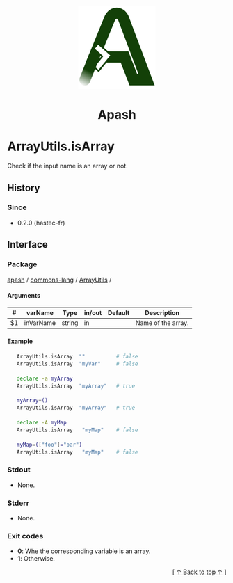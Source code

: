
<div align='center' id='apash-top'>
  <a href='https://github.com/hastec-fr/apash'>
    <img alt='apash-logo' src='../../../../../../assets/apash-logo.svg'/>
  </a>

  # Apash
</div>


# ArrayUtils.isArray
Check if the input name is an array or not.

## History
### Since
  * 0.2.0 (hastec-fr)

## Interface
### Package
<!-- apash.packageBegin -->
[apash](../../../apash.md) / [commons-lang](../../commons-lang.md) / [ArrayUtils](../ArrayUtils.md) / 
<!-- apash.packageEnd -->

#### Arguments
 | #      | varName        | Type          | in/out   | Default    | Description                          |
 |--------|----------------|---------------|----------|------------|--------------------------------------|
 | $1     | inVarName      | string        | in       |            | Name of the array.                   |
 
#### Example
 ```bash
    ArrayUtils.isArray  ""          # false
    ArrayUtils.isArray  "myVar"     # false

    declare -a myArray
    ArrayUtils.isArray  "myArray"   # true
   
    myArray=()
    ArrayUtils.isArray  "myArray"   # true

    declare -A myMap
    ArrayUtils.isArray   "myMap"    # false

    myMap=(["foo"]="bar")
    ArrayUtils.isArray   "myMap"    # false
 ```

### Stdout
  * None.
### Stderr
  * None.

### Exit codes
  * **0**: Whe the corresponding variable is an array.
  * **1**: Otherwise.

  <div align='right'>[ <a href='#apash-top'>↑ Back to top ↑</a> ]</div>

